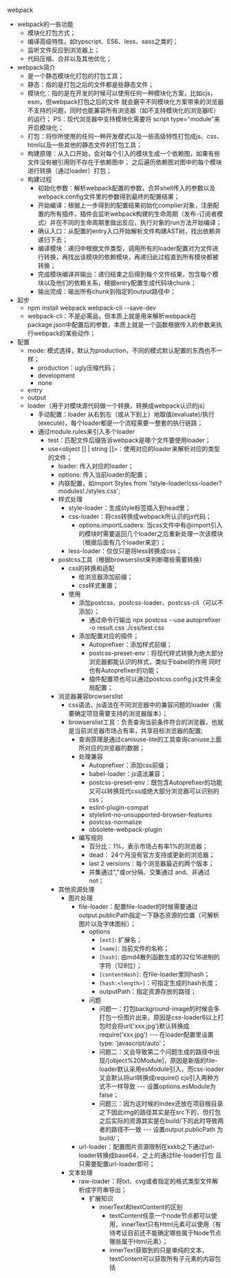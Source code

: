 webpack
- webpack的一些功能
    - 模块化打包方式；
    - 编译高级特性，如typscript、ES6、less、sass之类的；
    - 监听文件反应到浏览器上；
    - 代码压缩、合并以及其他优化；
- webpack简介
    - 是一个静态模块化打包的打包工具；
    - 静态：指的是打包之后的文件都是些静态文件；
    - 模块化：指的是在开发的时候可以使用任何一种模块化方案，比如cjs，esm，但webpack打包之后的文件
              就会磨平不同模块化方案带来的浏览器不支持的问题，同时也能兼容所有浏览器（如不支持模块化的浏览器IE）的运行；
              PS：现代浏览器中支持模块化需要将 script type="module"来开启模块化；
    - 打包：将你所使用的任何一种开发模式以及一些高级特性打包成js、css、html以及一些其他的静态文件的打包工具；
    - 构建原理：从入口开始，会对每个引入的模块生成一个依赖图，如果有些文件没有被引用则不存在于依赖图中；
                之后遍历依赖图对图中的每个模块进行转换（通过loader）打包；
    - 构建过程
        - 初始化参数：解析webpack配置的参数，合并shell传入的参数以及webpack.config文件里的参数得到最终的配置结果；
        - 开始编译：根据上一步得到的配置结果初始化complier对象，注册配置的所有插件，插件会监听webpack构建的生命周期（发布-订阅者模式）并在不同的生命周期里做出反应，执行对象的run方法开始编译；
        - 确认入口：从配置的entry入口开始解析文件构建AST树，找出依赖并递归下去；
        - 编译模块：递归中根据文件类型，调用所有的loader配置对为文件进行转换，再找出该模块的依赖模块，再递归此过程直到所有模块都被转换；
        - 完成模块编译并输出：递归结束之后得到每个文件结果，包含每个模块以及他们的依赖关系，根据entry配置生成代码块chunk；
        - 输出完成：输出所有chunk到指定的output路径中；
- 起步
    - npm install webpack webpack-cli --save-dev
    - webpack-cli：不是必需品，但本质上就是用来解析webpack在package.json中配置后的参数，本质上就是一个函数根据传入的参数来执行webpack的某些动作；
- 配置
    - mode: 模式选择，默认为production，不同的模式默认配置的东西也不一样；
        - production：ugly压缩代码；
        - development
        - none
    - entry
    - output
    - loader（用于对模块源代码做一个转换，转换成webpack认识的js）
        - 手动配置：loader 从右到左（或从下到上）地取值(evaluate)/执行(execute)，每个loader都是一个流程需要一整套的执行链路；
        - 通过module.rules来引入多个loader
            - test<Regx>：匹配文件后缀告诉webpack是哪个文件要使用loader；
            - use<object [] | string []>：使用对应的loader来解析对应的类型的文件；
                - loader: 传入对应的loader；
                - options<object>: 传入当前loader的配置；
        - 内联配置，如import Styles from '!style-loader!css-loader?modules!./styles.css';
    - 样式处理
        - style-loader：生成style标签插入到head里；
        - css-loader：将css转换成webpack所认识的js代码；
            - options.importLoaders: 当css文件中有@import引入的模块时需要返回几个loader之后重新处理一次该模块（根据后面有几个loader来定）；
        - less-loader：仅仅只是将less转换成css；
    - postcss工具（根据browserslist来判断哪些需要转换）
        - css的转换和适配
            - 给浏览器添加前缀；
            - css样式重置；
        - 使用
            - 添加postcss、postcss-loader、postcss-cli（可以不添加）；
                - 通过命令行输出 npx postcss --use autoprefixer -o result.css ./css/test.css
            - 添加配置对应的插件；
                - Autoprefixer：添加样式前缀；
                - postcss-preset-env：将现代样式转换为绝大部分浏览器都能认识的样式，类似于babel的作用  同时也有Autoprefixer的功能；
                - 插件配置项也可以通过postcss.config.js文件来全局配置；
    - 浏览器兼容browserslist
        - css语法、js语法在不同浏览器中的兼容问题的loader（需要确定项目需要支持的浏览器版本）；
        - browserslist工具：负责查询当前条件符合的浏览器，也就是当前浏览器市场占有率，共享目标浏览器的配置;
            - 查询原理是通过canisuse-lite的工具查询caniuse上面所对应的浏览器的数据；
            - 处理兼容
                - Autoprefixer：添加css前缀；
                - babel-loader：js语法兼容；
                - postcss-preset-env：既包含Autoprefixer的功能又可以转换现代css成绝大部分浏览器可以识别的css；
                - eslint-plugin-compat
                - stylelint-no-unsupported-browser-features
                - postcss-normalize
                - obsolete-webpack-plugin
            - 编写规则
                - 百分比：1%，表示市场占有率1%的浏览器；
                - dead： 24个月没有官方支持或更新的浏览器；
                - last 2 versions：每个浏览器最近的两个版本；
                - 并集通过","或or分隔、交集通过 and、非通过not；
    - 其他资源处理
        - 图片处理
            - file-loader：配置file-loader的时候需要通过output.publicPath指定一下静态资源的位置（可解析图片以及字体图标）；
                - options
                    - `[ext]`: 扩展名；
                    - `[name]`: 当前文件的名称；
                    - `[hash]`: 由md4散列函数生成的32位16进制的字符（128位）；
                    - `[contentHash]`: 在file-loader里同hash；
                    - `[hash:<length>]`：可指定生成的hash长度；
                    - outputPath：指定资源存放的路径；
                - 问题
                    - 问题一：打包background-image的时候会多打包一份图片出来，原因是css-loader6以上打包时会将url('xxx.jpg')默认转换成require('xxx.jpg') --- 在loader配置里设置type: 'javascript/auto'；
                    - 问题二：又会导致第二个问题生成的路径中出现/[object%20Module]，原因是新版的file-loader默认采用esModule引入，而css-loader又会默认将url转换成require() cjs引入两种方式不一样导致 --- 设置options.esModule为false；
                    - 问题三：因为这时候的index还放在项目根目录之下因此img的路径其实是在src下的，但打包之后实际的资源其实是在build/下的此时导致两者的路径不一致 --- 设置output.publicPath 为 build/；
            - url-loader：配置图片资源限制在xxkb之下通过url-loader转换成base64，之上的通过file-loader打包 且 只需要配置url-loader即可；
        - 文本处理
            - raw-loader：将txt、cvg或者指定的格式类型文件解析成字符串导出；
                - 扩展知识 
                    - innerText和textContent的区别
                        - textContent任意一个node节点都可以使用，innerText只有Html元素可以使用（有待考证目前还不能确定哪些属于Node节点哪些属于Html元素）；
                        - innerText获取到的只是单纯的文本，textContent可以获取所有子元素的内容包括<script>和<style>元素的文本内容；
                        - innerText受css样式的影响不会展示隐藏的文本内容，而textContent可以展示所有的不受css影响；
        - 资源模块类型（asset module type）：替换原先处理其他资源的loader；
            - asset/resource：发送一个单独的文件并导出url功能类似于file-loader；
                - 如果想将图片放入指定文件夹里则需要设置匹配的图片文件类型里的generator.filename 和原先file-loader设置名字的方法一样但扩展会自动加上".";
                - output.assetModuleFilename 也可以设置输出图片资源的文件名以及文件夹但这个是全局的资源名设置，一旦设置了之后所有的文件都会匹配上并输出到文件夹中，因为是全局资源存放文件夹不建议这么使用；
            - asset/inline：导出资源的data uri功能类似于url-loader；
                - 需要注意的是一旦设置了这个类型所有的图片都会被转换成base64则不需要指定文件存放文件夹以及名字；
            - asset/source：将资源文件转换为字符串导出功能类似于raw-loader；
            - asset：导出资源的data uri或者一个单独的文件url并在这之间做选择，可以指定大小限制，功能类似于url-loader和file-loader；
                - 设置了此类型后需要设置一下parser.dataUrlCondition.maxSize 来指定限制的图片大小；
    - plugin
        - 扩展webpack的功能比如打包压缩、资源管理、坏境变量注入等，可以贯穿webpack的整个生命周期，在不同的生命周期执行不同的任务；
        - CleanWebpackPlugin：再次打包的时候自动清理dist文件；
        - HtmlWebpackPlugin：在dist文件中生成html文件；
            - 原理就是HtmlWebpackPlugin通过ejs模板文件生成html文件之后再插入对应的script、style之类的标签，我们也可以指定使用我们自己的模板文件来生成index.html；
        - DefinePlugin：内置的插件可以全局定义常量，使用时需要从webpack中引入；
        - CopyWebpackPlugin：将某个文件夹下面的一些文件直接复制到dist文件中；
            - 属性 
                - from：指定文件夹；
                - ignoreOptions：该文件夹下不需要copy过去的文件，需要加前缀**/替代from里的文件夹；
    - 模块化原理（对模块化的解析）
        - CommonJs实现原理：
            - 定义一个模块对象以模块路径为key，模块内容为function value；
            - 定义导入函数，此函数需要对模块做缓存且初始化module变量并传入对应的 模块对象中将导出的内容带出来；
            - 通过解构将模块内容从模块对象中取出来使用；
            - PS：将函数前面使用()、!、+、-、~等符号都能将函数变成函数表达式，解析器就能识别并执行 等同立即执行函数；
            - PS：还需要补充知识点()、!、+、-、~、作用域；
        - ES Module实现原理：
            - __webpack_require__.r：将当前模块设置成 [Object Module] 以及 __esModule: true 添加标识；
            - __webpack_require__.o：判断对象中是否存在某个属性 Object.prototype.hasOwnProperty.call 也可以通过 Reflect.has(target, prop) 判断；
            - __webpack_require__.d：遍历esm导出的对象通过Object.defineProperty 劫持 exports中的属性 代理到definition对象（也就是传入的esm中）；
            - 通过r给esm模块添加esModule标识
            - esm导出时会传入module和module.exports 通过d函数定义 module.exports 通过get代理到 definition 并不是直接取值module.exports
        - 补充一旦涉及到esm都需要做一个代理转换 如果只是esm导入则需要先通过n函数之后在通过d转换代理 如果只是esm导出那么这个模块则是通过r添加标识以及通过d代理转换即可
    - source map
        - source map 是一个针对编译转换后js代码与js源码的映射文件，会用在调试中帮助定位到源文件中的某行某列；比如我们在打包的发布生产环境的时候会为了减少js包体积而做的压缩丑化，在比如我们使用ts或coffeescript开发时打包之后也会转换成js，那么这个时候如果我们要调试也需要通过source map来将ts文件与打包后的js文件做映射；
        - .map文件所对应的概念
            - version: 当前source map的版本（source map目前迭代了三个版本）；
            - sources:打包之后源代码所对应的文件路径；
            - names: 存放源代码所有的变量以及对应的压缩后的变量名称（用于映射使用），如果没有压缩的话就是个空数组；
            - mappings: 通过base64的VLQ可变值编码（variable length quantity）来存储所对应的源文件的位置信息如行列；
            - file：打包后的文件存放路径；
            - sourcesContent：源代码的内容；
            - sourceRoot：sources所对应的根目录；
        - 模式原理：
            - none：什么都不设置，production的默认值；
            - eval：eval模式下会将每个webpack模块内容打包成 eval 包裹的字符串且字符串后面会有特定的注释告诉eval执行完打包代码之后还原映射源代码路径//# sourceURL=webpack://learn-webpack/./src/js/math.js?，eval利用的是浏览器对特定注释 //# sourceURL=xxx 自动解析并添加到sources中的特性来调试，无法精准定位到行列，因为映射之后的代码是webpack转译之后的代码；
            - source-map：webpack在开启source map打包之后会在bundle js文件中添加注释 //# sourceMappingURL=xxx.map 告诉浏览器这个文件有对应的source map文件，此时浏览器会根据bundle.js文件以及.map文件将对应的源文件还原，会精确到行列；
            - eval-source-map: 不会单独生成map文件，生成的map会被转成base64之后拼接到eval字符串后面，此时拥有了map可以精确的定位到某行某列；
            - inline-source-map：不会单独生成map文件，会将map的信息通过base64加密之后内联到打包之后的js文件中，此时拥有了map可以精确的定位到某行；
            - cheap-source-map: 和source-map一样但无法精确到列；
            - cheap-module-source-map：对于有loader介入且转换的文件，需要使用该类型的souce-map定位到的代码就不会是loader翻译之后的源码，而是loader翻译之前我们正常编写的源码（等到讲到babel之后再回头尝试）；
            - hidden-source-map: 会隐藏掉bundle.js文件后面用于解析源代码的特殊注释//# sourceMappingURL=bundle.js.map（告诉浏览器source-map在哪个位置），会生成的source-map，但无法跳转到源代码中（一般用于测试使用）；
            - nosources-source-map：会生成错误提示但没有对应的源代码（感觉作用不大...）；
        - 总结：[inline-|hidden-|eval][nosources-?][cheap-?[module-?]]source-map
          - inline生成内联base64转换后的source-map；
          - eval生成eval包含的源代码以及base64转换后的source-map；
          - hidden隐藏source-map无法跳转；
          - cheap生成无法精确定位到列的source-map；
          - module生成针对loader转译之前的source-map；
          - nosources能生成source-map但浏览器解析时只能看到错误信息，无法定位到源码；
        - 疑问
          - 单独的eval到底能不能精准定位到行列？ 不能因为报错提示跳转之后的代码是webpack转译之后的代码
          - nosources是怎么做到只能看到错误提示信息而无法定位到源代码的呢？map文件中没有生成sourcesContent
          - 浏览器是怎么解析//# sourceMappingURL=bundle.js.map 的呢？ 作用是告诉浏览器source-map在哪个位置 浏览器会找到对应的map文件并将其与bundle.js文件结合转换成源代码
          - eval中生成的//# sourceURL=webpack://learn-webpack/./src/js/math.js?又是怎么解析的呢？作用是告诉浏览器sourceURL在哪个位置的 只能与eval结合使用
